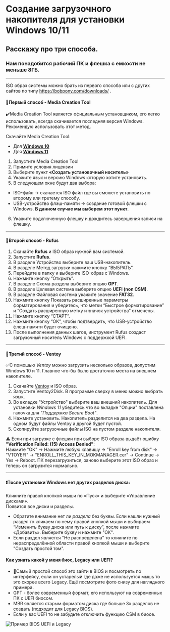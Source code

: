 # Создание загрузочного накопителя для установки Windows 10/11
## Расскажу про три способа.
### Нам понадобится рабочий ПК и флешка с емкости не меньше 8ГБ.
___
ISO образ системы можно брать из первого способа или с других сайтов по типу https://bobpony.com/downloads/ .


#### :small_blue_diamond:Первый способ - Media Creation Tool
:heavy_check_mark:Media Creation Tool является официальным установщиком, его легко использовать, всегда скачивается последняя версия Windows. Рекомендую использовать этот метод.

Скачайте Media Creation Tool:
- Для [**Windows 10**](https://www.microsoft.com/ru-ru/software-download/windows10)
- Для [**Windows 11**](https://www.microsoft.com/ru-ru/software-download/windows11)
1. Запустите Media Creation Tool
2. Примите условия лицензии
3. Выберите пункт **«Создать установочный носитель»**
4. Укажите язык и версию Windows которую хотите установить.
5. В следующем окне будут два выбора:
- ISO-файл -> скачается ISO файл где вы сможете установить по второму или третему способу.
- USB-устройство флэш-памяти -> создание готовой флешки с Windows. **В данном случае мы выберем этот пункт**.

6. Укажите подключенную флешку и дождитесь завершения записи на флешку.
___
#### :small_blue_diamond:Второй способ - Rufus
1. Скачайте **Rufus** и ISO образ нужной вам системой.
2. Запустите **Rufus**.
3. В разделе Устройство выберите ваш USB-накопитель.
4. В разделе Метод загрузки нажмите кнопку “ВЫБРАТЬ”.
5. Перейдите в папку и выберите ISO-образ с Windows.
6. Нажмите кнопку “Открыть”.
7. В разделе Схема раздела выберите опцию **GPT**.
8. В разделе Целевая система выберите опцию **UEFI (non CSM)**.
9. В разделе Файловая система укажите значение **FAT32**.
10. Нажмите кнопку Показать расширенные параметры форматирования и убедитесь, что метки “Быстрое форматирование” и “Создать расширенную метку и значок устройства” отмечены.
11. Нажмите кнопку “СТАРТ”.
12. Нажмите кнопку “ОК”, чтобы подтвердить, что USB-устройство флеш-памяти будет очищено.
13. После выполнения данных шагов, инструмент Rufus создаст загрузочный носитель Windows с поддержкой UEFI.
___
#### :small_blue_diamond:Третий способ - Ventoy

:white_check_mark:С помошью *Ventoy* можно загрузить несколько образов, допустим Windows 10 и 11. Главное что-бы было достаточно места на внешнем накопителе.

1. Скачайте [Ventoy](https://github.com/ventoy/Ventoy/releases) и ISO образ.
2. Запустите Ventoy2Disk. В программе сверху в меню можно выбрать язык.
3. Во вкладке "Устройство" выберите ваш внешний накопитель.
Для установки *Windows 11* убедитесь что во вкладке "Опции" поставлена галочка для *"Поддержка Secure Boot"*.
1. Нажмите установить.
Накопитель разделится на два раздела. На одном будут файлы Ventoy а другой будет пустой.
1. Скопируйте загрузочные файлы ISO на пустом разделе накопителя.

:warning: Если при загрузке с флешки при выборе ISO образа выдаёт ошибку **"Verification Failed: (15) Access Denied"**: \
Нажмите "OK" -> Нажмите любую клавишу -> "Enroll key from disk" -> "VTOYEFI" -> "ENROLL_THIS_KEY_IN_MOKMANAGER.cer" -> Continue -> Yes -> Reboot. ПК перезагрузиться, заново выберите этот ISO образ и теперь он загрузится нормально. 
___
#### :heavy_exclamation_mark:После установки Windows нет других разделов диска:
Кликните правой кнопкой мыши по «Пуск» и выберите «Управление дисками».\
Появится все диски и разделы.
- Обратите внимание нет ли *раздела* без буквы. Если нашли нужный раздел то кликаем по нему правой кнопкой мыши и выбираем “Изменить букву диска или путь к диску”, после нажмите «Добавить». Выберите букву и нажмите "ОК".
- Если раздел является "Не распределена" то кликните по нераспределённой области правой кнопкой мыши и выберите "Создать простой том".

#### Как узнать какой у меня биос, Legacy или UEFI?
- :small_orange_diamond:Самый простой способ это зайти в BIOS и посмотреть по интерфейсу, если он устарелый где даже не используется мышь то это скорее всего Legacy. Ещё посмотрите фото снизу для наглядного примера.
- GPT - более современный формат, его используют на современных ПК с UEFI биосом.
- MBR является старым форматом диска где больше 3х разделов не создать (подходит для Legacy BIOS).
- Если у вас UEFI то не забудьте отключить функцию CSM в биосе.

![Пример BIOS UEFI и Legacy](https://github.com/HackMeGG/windows11-setup/blob/main/bios-legacy-uefi.jpg)
